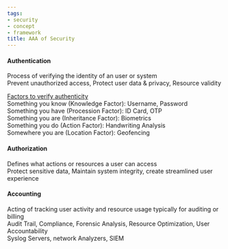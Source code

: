 ```yaml
---
tags:
- security
- concept
- framework
title: AAA of Security
---
```


#### Authentication
Process of verifying the identity of an user or system  
Prevent unauthorized access, Protect user data & privacy, Resource validity

<u>Factors to verify authenticity</u>  
Something you know (Knowledge Factor): Username, Password  
Something you have (Procession Factor): ID Card, OTP  
Something you are (Inheritance Factor): Biometrics  
Something you do (Action Factor): Handwriting Analysis  
Somewhere you are (Location Factor): Geofencing

#### Authorization
Defines what actions or resources a user can access  
Protect sensitive data, Maintain system integrity, create streamlined user experience

#### Accounting
Acting of tracking user activity and resource usage typically for auditing or billing  
Audit Trail, Compliance, Forensic Analysis, Resource Optimization, User Accountability  
Syslog Servers, network Analyzers, SIEM